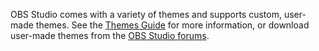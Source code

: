 OBS Studio comes with a variety of themes and supports custom, user-made themes. See the [Themes Guide](https://obsproject.com/kb/themes-guide) for more information, or download user-made themes from the [OBS Studio forums](https://obsproject.com/forum/resources/categories/themes.10/).
